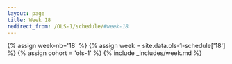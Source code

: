 ```yaml
---
layout: page
title: Week 18
redirect_from: /OLS-1/schedule/#week-18
---
```

<!-- Any modification of the content should be done in the _data/ols-1-schedule.yaml file -->
{% assign week-nb='18' %}
{% assign week = site.data.ols-1-schedule['18'] %}
{% assign cohort = 'ols-1' %}
{% include _includes/week.md %}
